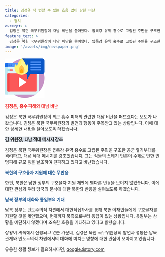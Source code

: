 ```yaml
---
title: 김정은 적 변할 수 없는 호응 없이 남한 비난
categories:
  - 정치
excerpt: >
  김정은 북한 국무위원장이 대남 비난을 쏟아냈다. 압록강 유역 홍수로 고립된 주민을 구조한 공군 헬기부대를 격려하며 대남 적대 메시지를 강조했다. 또한, 인명피해 사실은 북측이 스스로 인정했지만, 정부의 구호물자 지원 제안에는 반응이 없는 상황이다. 통일부는 북한의 대남 적대 의식을 감안하며 조속한 호응을 기대하고 있다.
feature_text: >
  김정은 북한 국무위원장이 대남 비난을 쏟아냈다. 압록강 유역 홍수로 고립된 주민을 구조한 공군 헬기부대를 격려하며 대남 적대 메시지를 강조했다. 또한, 인명피해 사실은 북측이 스스로 인정했지만, 정부의 구호물자 지원 제안에는 반응이 없는 상황이다. 통일부는 북한의 대남 적대 의식을 감안하며 조속한 호응을 기대하고 있다.
image: '/assets/img/newspaper.png'
---
```


<p><img src="/assets/img/news.png" alt="rentncar 속보" /></p>

<p><b><span style="color: #ee2323;">김정은, 홍수 피해와 대남 비난</span></b></p>

<p>김정은 북한 국무위원장이 최근 홍수 피해와 관련한 대남 비난을 퍼뜨렸다는 보도가 나왔습니다. 김정은 북한 국무위원장의 발언과 행동이 주목받고 있는 상황입니다. 이에 대한 상세한 내용을 알아보도록 하겠습니다.</p>

<p><b><span style="background-color: #21538527;">김 위원장, 대남 적대 메시지 강조</span></b></p>

<p>김정은 북한 국무위원장은 압록강 유역 홍수로 고립된 주민을 구조한 공군 헬기부대를 격려하고, 대남 적대 메시지를 강조했습니다. 그는 적들의 쓰레기 언론이 수해로 인한 인명피해 규모 등을 날조하여 전파하고 있다고 비난했습니다.</p>

<p><b><span style="color: #1a5490;">북한의 구호물자 지원에 대한 무반응</span></b></p>

<p>한편, 북한은 남한 정부의 구호물자 지원 제안에 별다른 반응을 보이지 않았습니다. 이에 대한 관심과 우리 당국의 분석에 대한 북한의 반응을 살펴보도록 하겠습니다.</p>

<p><b><span style="color: #1a5490;">남북 정부의 대화와 통일부의 기대</span></b></p>

<p>남북 정부는 인도주의적 차원에서 대한적십자사를 통해 북한 이재민들에게 구호물자를 지원할 것을 제안했으며, 현재까지 북측으로부터 응답이 없는 상황입니다. 통일부는 상황을 예단하지 않겠다며 조속한 호응을 기대하고 있다고 밝혔습니다. </p>

<p>상황이 계속해서 진행되고 있는 가운데, 김정은 북한 국무위원장의 발언과 행동은 남북 관계와 인도주의적 차원에서의 대화에 미치는 영향에 대한 관심이 모아지고 있습니다.</p>
유용한 생활 정보가 필요하시다면, <a href="https://qoogle.tistory.com" rel="dofollow">qoogle.tistory.com</a>


